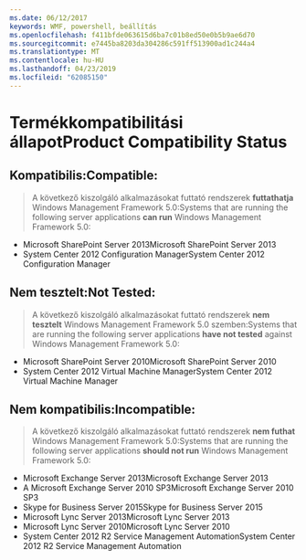 ```yaml
---
ms.date: 06/12/2017
keywords: WMF, powershell, beállítás
ms.openlocfilehash: f411bfde063615d6ba7c01b8ed50e0b5b9ae6d70
ms.sourcegitcommit: e7445ba8203da304286c591ff513900ad1c244a4
ms.translationtype: MT
ms.contentlocale: hu-HU
ms.lasthandoff: 04/23/2019
ms.locfileid: "62085150"
---
```

# <a name="product-compatibility-status"></a><span data-ttu-id="debee-102">Termékkompatibilitási állapot</span><span class="sxs-lookup"><span data-stu-id="debee-102">Product Compatibility Status</span></span>

## <a name="compatible"></a><span data-ttu-id="debee-103">Kompatibilis:</span><span class="sxs-lookup"><span data-stu-id="debee-103">Compatible:</span></span>
> <span data-ttu-id="debee-104">A következő kiszolgáló alkalmazásokat futtató rendszerek **futtathatja** Windows Management Framework 5.0:</span><span class="sxs-lookup"><span data-stu-id="debee-104">Systems that are running the following server applications **can run** Windows Management Framework 5.0:</span></span>

- <span data-ttu-id="debee-105">Microsoft SharePoint Server 2013</span><span class="sxs-lookup"><span data-stu-id="debee-105">Microsoft SharePoint Server 2013</span></span>
- <span data-ttu-id="debee-106">System Center 2012 Configuration Manager</span><span class="sxs-lookup"><span data-stu-id="debee-106">System Center 2012 Configuration Manager</span></span>

## <a name="not-tested"></a><span data-ttu-id="debee-107">Nem tesztelt:</span><span class="sxs-lookup"><span data-stu-id="debee-107">Not Tested:</span></span>
> <span data-ttu-id="debee-108">A következő kiszolgáló alkalmazásokat futtató rendszerek **nem tesztelt** Windows Management Framework 5.0 szemben:</span><span class="sxs-lookup"><span data-stu-id="debee-108">Systems that are running the following server applications **have not tested** against Windows Management Framework 5.0:</span></span>

- <span data-ttu-id="debee-109">Microsoft SharePoint Server 2010</span><span class="sxs-lookup"><span data-stu-id="debee-109">Microsoft SharePoint Server 2010</span></span>
- <span data-ttu-id="debee-110">System Center 2012 Virtual Machine Manager</span><span class="sxs-lookup"><span data-stu-id="debee-110">System Center 2012 Virtual Machine Manager</span></span>

## <a name="incompatible"></a><span data-ttu-id="debee-111">Nem kompatibilis:</span><span class="sxs-lookup"><span data-stu-id="debee-111">Incompatible:</span></span>
> <span data-ttu-id="debee-112">A következő kiszolgáló alkalmazásokat futtató rendszerek **nem futhat** Windows Management Framework 5.0:</span><span class="sxs-lookup"><span data-stu-id="debee-112">Systems that are running the following server applications **should not run** Windows Management Framework 5.0:</span></span>

- <span data-ttu-id="debee-113">Microsoft Exchange Server 2013</span><span class="sxs-lookup"><span data-stu-id="debee-113">Microsoft Exchange Server 2013</span></span>
- <span data-ttu-id="debee-114">A Microsoft Exchange Server 2010 SP3</span><span class="sxs-lookup"><span data-stu-id="debee-114">Microsoft Exchange Server 2010 SP3</span></span>
- <span data-ttu-id="debee-115">Skype for Business Server 2015</span><span class="sxs-lookup"><span data-stu-id="debee-115">Skype for Business Server 2015</span></span>
- <span data-ttu-id="debee-116">Microsoft Lync Server 2013</span><span class="sxs-lookup"><span data-stu-id="debee-116">Microsoft Lync Server 2013</span></span>
- <span data-ttu-id="debee-117">Microsoft Lync Server 2010</span><span class="sxs-lookup"><span data-stu-id="debee-117">Microsoft Lync Server 2010</span></span>
- <span data-ttu-id="debee-118">System Center 2012 R2 Service Management Automation</span><span class="sxs-lookup"><span data-stu-id="debee-118">System Center 2012 R2 Service Management Automation</span></span>
